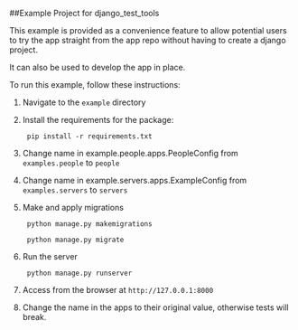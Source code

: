 ##Example Project for django_test_tools

This example is provided as a convenience feature to allow potential users to try the app straight from the app repo 
without having to create a django project.

It can also be used to develop the app in place.

To run this example, follow these instructions:

1. Navigate to the `example` directory
2. Install the requirements for the package:
		
		pip install -r requirements.txt

3. Change name in  example.people.apps.PeopleConfig from `examples.people` to `people`
3. Change name in  example.servers.apps.ExampleConfig from `examples.servers` to `servers`
		
3. Make and apply migrations

		python manage.py makemigrations
		
		python manage.py migrate
		
4. Run the server

		python manage.py runserver
		
5. Access from the browser at `http://127.0.0.1:8000`

6. Change the name in the apps to their original value, otherwise tests will break.
